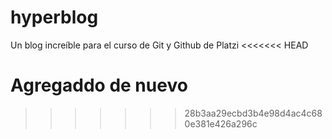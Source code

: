# hyperblog
Un blog increíble para el curso de Git y Github de Platzi
<<<<<<< HEAD



Agregaddo de nuevo
=======
>>>>>>> 28b3aa29ecbd3b4e98d4ac4c680e381e426a296c
